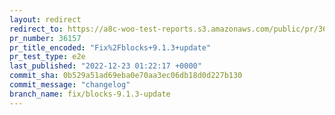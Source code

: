 ```yaml
---
layout: redirect
redirect_to: https://a8c-woo-test-reports.s3.amazonaws.com/public/pr/36157/e2e/index.html
pr_number: 36157
pr_title_encoded: "Fix%2Fblocks+9.1.3+update"
pr_test_type: e2e
last_published: "2022-12-23 01:22:17 +0000"
commit_sha: 0b529a51ad69eba0e70aa3ec06db18d0d227b130
commit_message: "changelog"
branch_name: fix/blocks-9.1.3-update
---
```

